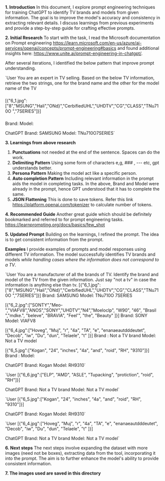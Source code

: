 
**1. Introduction**
In this document, I explore prompt engineering techniques for training ChatGPT to identify TV brands and models from given information.
The goal is to improve the model's accuracy and consistency in extracting relevant details.
I discuss learnings from previous experiments and provide a step-by-step guide for crafting effective prompts.

**2. Initial Research**
To start with the task, I read the Microsoft documentation on Prompt engineering
https://learn.microsoft.com/en-us/azure/ai-services/openai/concepts/prompt-engineering#basics
and found additional insights here: https://www.unite.ai/prompt-engineering-in-chatgpt/.

After several iterations, I identified the below pattern that improve prompt understanding.

`User
You are an expert in TV selling. Based on the below TV information, retrieve the two strings,
one for the brand name and the other for the model name of the TV
###
[{"6_1.jpg": ["8","MSUNG","Hali","ONd}","CerbifiedUHL","UHDTV","CG","CLASS","TNu710O ","7SERIES"]}]
###
Brand:
Model:

ChatGPT
Brand: SAMSUNG
Model: TNu710O7SERIES`

**3. Learnings from above research**
1) **Punctuations** not needed at the end of the sentence. Spaces can do the work.
2) **Delimiting Pattern** Using some form of characters e,g, ### , --- etc, gpt understands better.
3) **Persona Pattern** Making the model act like a specific person.
4) **Auto completion Pattern** Including relevant information in the prompt aids the model in completing tasks.
     In the above, Brand and Model were already in the prompt, hence GPT understood that it has to complete the same.
5) **JSON Flattening** This is done to save tokens. Refer this link https://platform.openai.com/tokenizer to calculate number of tokens.

**4. Recommended Guide**
Another great guide which should be definitely bookmarked and referred to for prompt engineering tasks.
https://learnprompting.org/docs/basics/few_shot

**5. Updated Prompt**
Building on the learnings, I refined the prompt. The idea is to get consistent information from the prompt.

**Examples**
I provide examples of prompts and model responses using different TV information. The model successfully 
identifies TV brands and models _while handling cases where the information does not correspond to a TV_.

`User
You are a manufacturer of all the brands of TV. Identify the brand and model of the TV from the given information. Just say "not a tv" in case the information is anything else than tv.
[{"6_1.jpg":["8","MSUNG","Hali","ONd}","CerbifiedUHL","UHDTV","CG","CLASS","TNu710O ","7SERIES"]}]
Brand: SAMSUNG
Model: TNu710O 7SERIES

[{"6_2.jpg":["SONTY","Meo-","VIAFV8","ANOS","SONY","UHDTV","N4","Moeloclp", "W90", "46", "Brasil ","mdke.",
"beleve", "BRAVIA", "Feel'", "the", "Beauty" ]}]
Brand: SONY
Model: VIAFV8

[{"6_4.jpg":["Hoveg", "Muj", "r", "4a", "TA", "e", "enanaeautdddeutet", "Decob", "iw",  "Du", "dun", "Telaele", "t" ]}]
Brand : Not a TV brand
Model: Not a TV model

[{"6_5.jpg":["Kogan", "24", "inches", "4a", "and", "roid", "RH", "9310"]}]
Brand :
Model:

ChatGPT
Brand: Kogan
Model: RH9310`

`User
[{"6_6.jpg":["ELP", "AMD", "ASLE", "Tupacking", "protiction", "roid", "RH"]}]

ChatGPT
Brand: Not a TV brand
Model: Not a TV model`

`User
[{"6_5.jpg":["Kogan", "24", "inches", "4a", "and", "roid", "RH", "9310"]}]

ChatGPT
Brand: Kogan
Model: RH9310`

`User
[{"6_4.jpg":["Hoveg", "Muj", "r", "4a", "TA", "e", "enanaeautdddeutet", "Decob", "iw",  "Du", "dun", "Telaele", "t" ]}]

ChatGPT
Brand: Not a TV brand
Model: Not a TV model`

**6. Next steps**
The next steps involve expanding the dataset with more images (need not be boxes), extracting data from the tool,
   incorporating it into the prompt. The aim is to further enhance the model's ability to provide consistent information.

**7. The images used are saved in this directory**